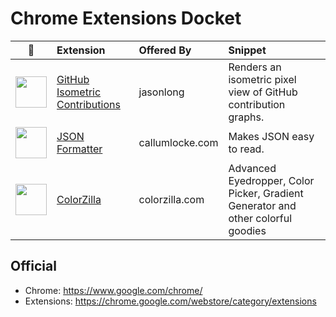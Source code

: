 # Chrome Extensions Docket


| :round_pushpin: | Extension | Offered By| Snippet |
|  ---          | :---      | :---      |  :---   |
| <img width="50" src="https://lh3.googleusercontent.com/lPhI8jdm4Xf6gX2ZfJBnKZG2LcR4T9kLNaYuSFeSdKdz5JeM7NByEYPus0gwGL0TY7r3ugKG-pkLgaXWqkK0eUGQ=w128-h128-e365-rj-sc0x00ffffff"> | [GitHub Isometric Contributions](https://chrome.google.com/webstore/detail/github-isometric-contribu/mjoedlfflcchnleknnceiplgaeoegien) | jasonlong | Renders an isometric pixel view of GitHub contribution graphs. | 
|<img width="50" src="https://lh3.googleusercontent.com/kAyuA6Uo8kCc8EQJNkvj0GHetWNpbwU9ssHPf0tKbDaVddJD3FebnaZM5boUoU4_WLOOlJEVxnLoQFhPg_WuGPSI=w128-h128-e365-rj-sc0x00ffffff" > | [JSON Formatter](https://chrome.google.com/webstore/detail/json-formatter/bcjindcccaagfpapjjmafapmmgkkhgoa?hl=en) | callumlocke.com | Makes JSON easy to read.  | 
|<img width="50" src="https://lh3.googleusercontent.com/3hxmIF_t-oFuV8LAApMFpHs3Rexrox5ftHat7uwJuhV8ORGlyDRadqZG0HiY-q56HA70HT6C-8c1Z9BgbcjSJMaa8w=w128-h128-e365-rj-sc0x00ffffff" > | [ColorZilla](https://chrome.google.com/webstore/detail/colorzilla/bhlhnicpbhignbdhedgjhgdocnmhomnp) | colorzilla.com | Advanced Eyedropper, Color Picker, Gradient Generator and other colorful goodies | 




<!-- |<img width="50" src="Icon_URL" > | [Name](URL) | Offered By | Snippet | --> 



## Official
 - Chrome: https://www.google.com/chrome/
 - Extensions: https://chrome.google.com/webstore/category/extensions
